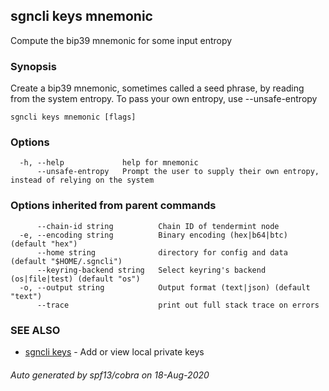 ## sgncli keys mnemonic

Compute the bip39 mnemonic for some input entropy

### Synopsis

Create a bip39 mnemonic, sometimes called a seed phrase, by reading from the system entropy. To pass your own entropy, use --unsafe-entropy

```
sgncli keys mnemonic [flags]
```

### Options

```
  -h, --help             help for mnemonic
      --unsafe-entropy   Prompt the user to supply their own entropy, instead of relying on the system
```

### Options inherited from parent commands

```
      --chain-id string          Chain ID of tendermint node
  -e, --encoding string          Binary encoding (hex|b64|btc) (default "hex")
      --home string              directory for config and data (default "$HOME/.sgncli")
      --keyring-backend string   Select keyring's backend (os|file|test) (default "os")
  -o, --output string            Output format (text|json) (default "text")
      --trace                    print out full stack trace on errors
```

### SEE ALSO

* [sgncli keys](sgncli_keys.md)	 - Add or view local private keys

###### Auto generated by spf13/cobra on 18-Aug-2020
